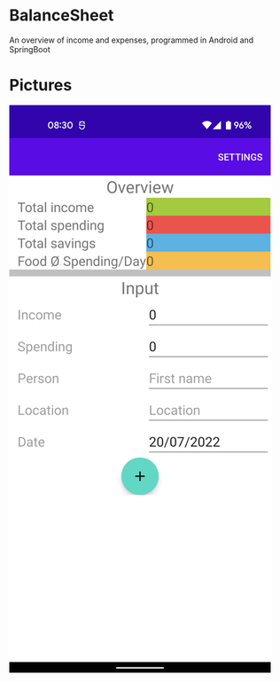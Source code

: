 # BalanceSheet
An overview of income and expenses, programmed in Android and SpringBoot

# Pictures
![](app/src/main/res/github_pictures/Screenshot_20220720-083019.png)

